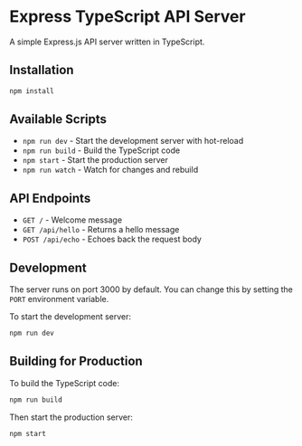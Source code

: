 # Express TypeScript API Server

A simple Express.js API server written in TypeScript.

## Installation

```bash
npm install
```

## Available Scripts

- `npm run dev` - Start the development server with hot-reload
- `npm run build` - Build the TypeScript code
- `npm start` - Start the production server
- `npm run watch` - Watch for changes and rebuild

## API Endpoints

- `GET /` - Welcome message
- `GET /api/hello` - Returns a hello message
- `POST /api/echo` - Echoes back the request body

## Development

The server runs on port 3000 by default. You can change this by setting the `PORT` environment variable.

To start the development server:

```bash
npm run dev
```

## Building for Production

To build the TypeScript code:

```bash
npm run build
```

Then start the production server:

```bash
npm start
```
